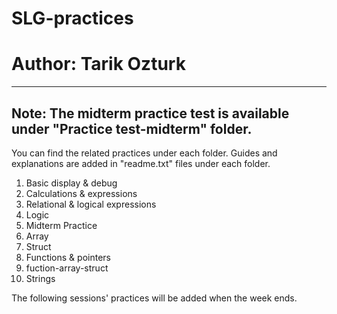 # SLG-practices
# Author: Tarik Ozturk

--------------------
## Note: The midterm practice test is available under "Practice test-midterm" folder.

You can find the related practices under each folder. 
Guides and explanations are added in "readme.txt" files under each folder.

1. Basic display & debug
2. Calculations & expressions
3. Relational & logical expressions
4. Logic
5. Midterm Practice
6. Array
7. Struct
8. Functions & pointers
9. fuction-array-struct
10. Strings


The following sessions' practices will be added when the week ends.  
